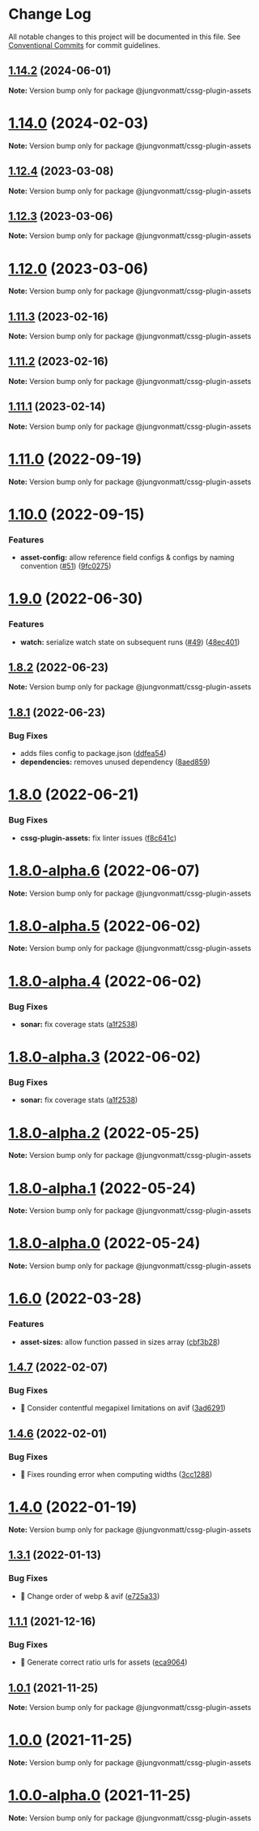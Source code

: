 # Change Log

All notable changes to this project will be documented in this file.
See [Conventional Commits](https://conventionalcommits.org) for commit guidelines.

## [1.14.2](https://github.com/jungvonmatt/contentful-ssg/compare/v1.14.1...v1.14.2) (2024-06-01)

**Note:** Version bump only for package @jungvonmatt/cssg-plugin-assets

# [1.14.0](https://github.com/jungvonmatt/contentful-ssg/compare/v1.13.0...v1.14.0) (2024-02-03)

**Note:** Version bump only for package @jungvonmatt/cssg-plugin-assets

## [1.12.4](https://github.com/jungvonmatt/contentful-ssg/compare/v1.12.3...v1.12.4) (2023-03-08)

**Note:** Version bump only for package @jungvonmatt/cssg-plugin-assets

## [1.12.3](https://github.com/jungvonmatt/contentful-ssg/compare/v1.12.2...v1.12.3) (2023-03-06)

**Note:** Version bump only for package @jungvonmatt/cssg-plugin-assets

# [1.12.0](https://github.com/jungvonmatt/contentful-ssg/compare/v1.11.3...v1.12.0) (2023-03-06)

**Note:** Version bump only for package @jungvonmatt/cssg-plugin-assets

## [1.11.3](https://github.com/jungvonmatt/contentful-ssg/compare/v1.11.2...v1.11.3) (2023-02-16)

**Note:** Version bump only for package @jungvonmatt/cssg-plugin-assets

## [1.11.2](https://github.com/jungvonmatt/contentful-ssg/compare/v1.11.1...v1.11.2) (2023-02-16)

**Note:** Version bump only for package @jungvonmatt/cssg-plugin-assets

## [1.11.1](https://github.com/jungvonmatt/contentful-ssg/compare/v1.11.0...v1.11.1) (2023-02-14)

**Note:** Version bump only for package @jungvonmatt/cssg-plugin-assets

# [1.11.0](https://github.com/jungvonmatt/contentful-ssg/compare/v1.10.0...v1.11.0) (2022-09-19)

**Note:** Version bump only for package @jungvonmatt/cssg-plugin-assets

# [1.10.0](https://github.com/jungvonmatt/contentful-ssg/compare/v1.9.0...v1.10.0) (2022-09-15)

### Features

- **asset-config:** allow reference field configs & configs by naming convention ([#51](https://github.com/jungvonmatt/contentful-ssg/issues/51)) ([9fc0275](https://github.com/jungvonmatt/contentful-ssg/commit/9fc0275757d3dd87322d79882a443d1fbbbd0852))

# [1.9.0](https://github.com/jungvonmatt/contentful-ssg/compare/v1.8.2...v1.9.0) (2022-06-30)

### Features

- **watch:** serialize watch state on subsequent runs ([#49](https://github.com/jungvonmatt/contentful-ssg/issues/49)) ([48ec401](https://github.com/jungvonmatt/contentful-ssg/commit/48ec4010733a3d46ce34a3703198d635b8f432d0))

## [1.8.2](https://github.com/jungvonmatt/contentful-ssg/compare/v1.8.1...v1.8.2) (2022-06-23)

**Note:** Version bump only for package @jungvonmatt/cssg-plugin-assets

## [1.8.1](https://github.com/jungvonmatt/contentful-ssg/compare/v1.8.0...v1.8.1) (2022-06-23)

### Bug Fixes

- adds files config to package.json ([ddfea54](https://github.com/jungvonmatt/contentful-ssg/commit/ddfea540bd8133b8238626cc46e209fdc19a7a97))
- **dependencies:** removes unused dependency ([8aed859](https://github.com/jungvonmatt/contentful-ssg/commit/8aed859ad1aedbb0a26642c93a5f9314f457edc7))

# [1.8.0](https://github.com/jungvonmatt/contentful-ssg/compare/v1.7.4...v1.8.0) (2022-06-21)

### Bug Fixes

- **cssg-plugin-assets:** fix linter issues ([f8c641c](https://github.com/jungvonmatt/contentful-ssg/commit/f8c641cf77561ca4fe40472935773053ff1bd8fc))

# [1.8.0-alpha.6](https://github.com/jungvonmatt/contentful-ssg/compare/v1.8.0-alpha.5...v1.8.0-alpha.6) (2022-06-07)

**Note:** Version bump only for package @jungvonmatt/cssg-plugin-assets

# [1.8.0-alpha.5](https://github.com/jungvonmatt/contentful-ssg/compare/v1.8.0-alpha.4...v1.8.0-alpha.5) (2022-06-02)

**Note:** Version bump only for package @jungvonmatt/cssg-plugin-assets

# [1.8.0-alpha.4](https://github.com/jungvonmatt/contentful-ssg/compare/v1.8.0-alpha.2...v1.8.0-alpha.4) (2022-06-02)

### Bug Fixes

- **sonar:** fix coverage stats ([a1f2538](https://github.com/jungvonmatt/contentful-ssg/commit/a1f2538b892029f36ab4af57e9ca311b12320b58))

# [1.8.0-alpha.3](https://github.com/jungvonmatt/contentful-ssg/compare/v1.8.0-alpha.2...v1.8.0-alpha.3) (2022-06-02)

### Bug Fixes

- **sonar:** fix coverage stats ([a1f2538](https://github.com/jungvonmatt/contentful-ssg/commit/a1f2538b892029f36ab4af57e9ca311b12320b58))

# [1.8.0-alpha.2](https://github.com/jungvonmatt/contentful-ssg/compare/v1.8.0-alpha.1...v1.8.0-alpha.2) (2022-05-25)

**Note:** Version bump only for package @jungvonmatt/cssg-plugin-assets

# [1.8.0-alpha.1](https://github.com/jungvonmatt/contentful-ssg/compare/v1.8.0-alpha.0...v1.8.0-alpha.1) (2022-05-24)

**Note:** Version bump only for package @jungvonmatt/cssg-plugin-assets

# [1.8.0-alpha.0](https://github.com/jungvonmatt/contentful-ssg/compare/v1.7.4...v1.8.0-alpha.0) (2022-05-24)

**Note:** Version bump only for package @jungvonmatt/cssg-plugin-assets

# [1.6.0](https://github.com/jungvonmatt/contentful-ssg/compare/v1.5.2...v1.6.0) (2022-03-28)

### Features

- **asset-sizes:** allow function passed in sizes array ([cbf3b28](https://github.com/jungvonmatt/contentful-ssg/commit/cbf3b2863f51925ff16b0fa869bf444b3bc1959a))

## [1.4.7](https://github.com/jungvonmatt/contentful-ssg/compare/v1.4.6...v1.4.7) (2022-02-07)

### Bug Fixes

- 🐛 Consider contentful megapixel limitations on avif ([3ad6291](https://github.com/jungvonmatt/contentful-ssg/commit/3ad6291f666a9d004106be5b664bdc0c71243e30))

## [1.4.6](https://github.com/jungvonmatt/contentful-ssg/compare/v1.4.5...v1.4.6) (2022-02-01)

### Bug Fixes

- 🐛 Fixes rounding error when computing widths ([3cc1288](https://github.com/jungvonmatt/contentful-ssg/commit/3cc12884f7a75f9aa8bc321dbbb1b8d407709f0d))

# [1.4.0](https://github.com/jungvonmatt/contentful-ssg/compare/v1.3.2...v1.4.0) (2022-01-19)

**Note:** Version bump only for package @jungvonmatt/cssg-plugin-assets

## [1.3.1](https://github.com/jungvonmatt/contentful-ssg/compare/v1.3.0...v1.3.1) (2022-01-13)

### Bug Fixes

- 🐛 Change order of webp & avif ([e725a33](https://github.com/jungvonmatt/contentful-ssg/commit/e725a33ce516e4dd0e243c71323561ae20d87f81))

## [1.1.1](https://github.com/jungvonmatt/contentful-ssg/compare/v1.1.0...v1.1.1) (2021-12-16)

### Bug Fixes

- 🐛 Generate correct ratio urls for assets ([eca9064](https://github.com/jungvonmatt/contentful-ssg/commit/eca9064b3060336811acae696c477f824a6bef2f))

## [1.0.1](https://github.com/jungvonmatt/contentful-ssg/compare/v1.0.0...v1.0.1) (2021-11-25)

**Note:** Version bump only for package @jungvonmatt/cssg-plugin-assets

# [1.0.0](https://github.com/jungvonmatt/contentful-ssg/compare/v1.0.0-alpha.0...v1.0.0) (2021-11-25)

**Note:** Version bump only for package @jungvonmatt/cssg-plugin-assets

# [1.0.0-alpha.0](https://github.com/jungvonmatt/contentful-ssg/compare/v0.17.3...v1.0.0-alpha.0) (2021-11-25)

**Note:** Version bump only for package @jungvonmatt/cssg-plugin-assets
